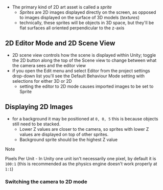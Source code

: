 - The primary kind of 2D art asset is called a *sprite*
	- *Sprites* are 2D images displayed directly on the screen, as opposed to images displayed on the surface of 3D models (*textures*)
	- technically, these sprites will be objects in 3D space, but they'll be flat surfaces all oriented perpendicular to the z-axis
## 2D Editor Mode and 2D Scene View
- 2D scene view controls how the scene is displayed within Unity; toggle the 2D button along the top of the Scene view to change between what the camera sees and the editor view
- if you open the Edit menu and select Editor from the project settings drop-down list you'll see the Default Behaviour Mode setting with selections for either 3D or 2D
	- setting the editor to 2D mode causes imported images to be set to Sprite
## Displaying 2D Images
- for a background it may be positioned at `0, 0, 5` this is because objects still need to be stacked. 
	- Lower Z values are closer to the camera, so sprites with lower Z values are displayed on top of other sprites.
	- Background sprite should be the highest Z value
> [!note]
Pixels Per Unit - In Unity one unit isn't necessarily one pixel, by default it is `100:1` (this is recommended as the physics engine doesn't work properly at `1:1`)

### Switching the camera to 2D mode
